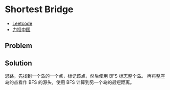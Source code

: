 # Shortest Bridge

- [Leetcode](https://leetcode.com/problems/shortest-bridge)
- [力扣中国](https://leetcode.cn/problems/shortest-bridge)

## Problem

[](desc.md ':include')

## Solution

思路，先找到一个岛的一个点，标记该点，然后使用 BFS 标志整个岛。
再将整座岛的点看作 BFS 的源头，使用 BFS 计算到另一个岛的最短距离。

[](bfs.cpp ':include :type=code cpp')
